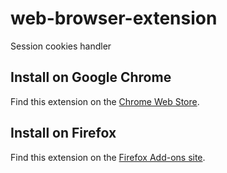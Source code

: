 # web-browser-extension
Session cookies handler

## Install on Google Chrome
Find this extension on the [Chrome Web Store](https://chrome.google.com/webstore/detail/phantombuster/).

## Install on Firefox
Find this extension on the [Firefox Add-ons site](https://addons.mozilla.org/fr/firefox/addon/phantombuster/).
